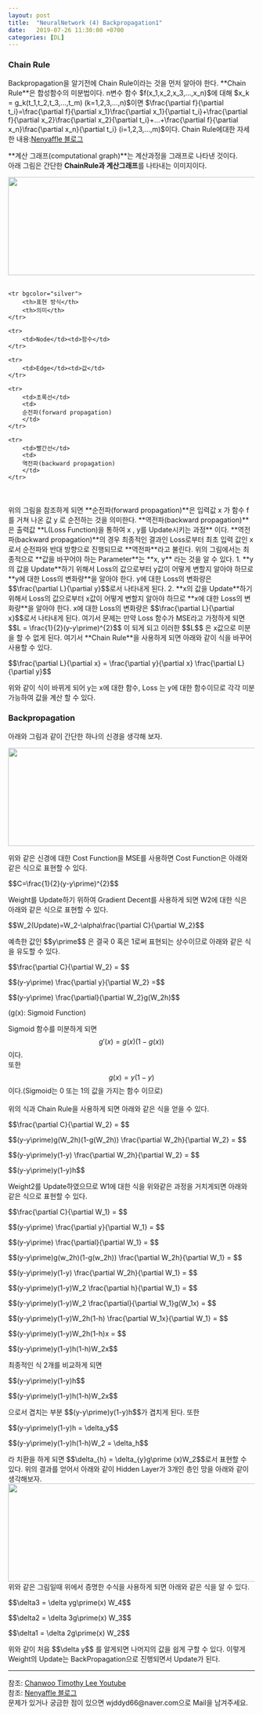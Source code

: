 ```yaml
---
layout: post
title:  "NeuralNetwork (4) Backpropagation1"
date:   2019-07-26 11:30:00 +0700
categories: [DL]
---
```


### Chain Rule
<script type="text/javascript" src="https://cdn.mathjax.org/mathjax/latest/MathJax.js?config=TeX-AMS_HTML"></script>
<link rel = "stylesheet" href ="/static/css/bootstrap.min.css">
Backpropagation을 알기전에 Chain Rule이라는 것을 먼저 알아야 한다.  
**Chain Rule**은 합성함수의 미분법이다.  
n변수 함수 <span>$f(x_1,x_2,x_3,...,x_n)$</span>에 대해  
<span>$x_k = g_k(t_1,t_2,t_3,...,t_m) (k=1,2,3,...,n)$</span>이면  
<span>$\frac{\partial f}{\partial t_i}=\frac{\partial f}{\partial x_1}\frac{\partial x_1}{\partial t_i}+\frac{\partial f}{\partial x_2}\frac{\partial x_2}{\partial t_i}+...+\frac{\partial f}{\partial x_n}\frac{\partial x_n}{\partial t_i} (i=1,2,3,...,m)$</span>이다.  
Chain Rule에대한 자세한 내용:<a href="http://blog.naver.com/PostView.nhn?blogId=mindo1103&logNo=90103548178">Nenyaffle 블로그</a>  

**계산 그래프(computational graph)**는 계산과정을 그래프로 나타낸 것이다.  
아래 그림은 간단한 **ChainRule과 계산그래프**를 나타내는 이미지이다.  
<div><img src="https://raw.githubusercontent.com/wjddyd66/wjddyd66.github.io/master/static/img/AI/75.PNG" height="200" width="600" />
</div>
<br>
<table class="table">

	<tr bgcolor="silver">	
		<th>표현 방식</th>
		<th>의미</th>
	</tr>
	
	<tr>
		<td>Node</td><td>함수</td>
	</tr>
	
	<tr>
		<td>Edge</td><td>값</td>
	</tr>
    
	<tr>
		<td>초록선</td>
		<td>
		순전파(forward propagation)
		</td>
	</tr>
	
	<tr>
		<td>빨간선</td>
		<td>
		역전파(backward propagation)
		</td>
	</tr>
</table>
<br>
위의 그림을 참조하게 되면  
**순전파(forward propagation)**은 입력값 x 가 함수 f 를 거쳐 나온 값 y 로 순전하는 것을 의미한다.  
**역전파(backward propagation)**은 출력값 **L(Loss Function)을 통하여 x , y를 Update시키는 과정** 이다.  
**역전파(backward propagation)**의 경우 최종적인 결과인 Loss로부터 최초 입력 값인 x로서 순전파와 반대 방향으로 진행되므로 **역전파**라고 불린다.  
위의 그림에서는 최종적으로 **값을 바꾸어야 하는 Parameter**는 **x, y** 라는 것을 알 수 있다.  
1. **y의 값을 Update**하기 위해서 Loss의 값으로부터 y값이 어떻게 변할지 알아야 하므로 **y에 대한 Loss의 변화량**을 알아야 한다.  
y에 대한 Loss의 변화량은 <span>$$\frac{\partial L}{\partial y}$$</span>로서 나타내게 된다.
2. **x의 값을 Update**하기 위해서 Loss의 값으로부터 x값이 어떻게 변할지 알아야 하므로 **x에 대한 Loss의 변화량**을 알아야 한다.  
x에 대한 Loss의 변화량은 <span>$$\frac{\partial L}{\partial x}$$</span>로서 나타내게 된다.  
여기서 문제는 만약 Loss 함수가 MSE라고 가정하게 되면 <span>$$L = \frac{1}{2}(y-y\prime)^{2}$$ </span>이 되게 되고 이러한 <span>$$L$$ </span>은 x값으로 미분을 할 수 없게 된다.  
여기서 **Chain Rule**을 사용하게 되면 아래와 같이 식을 바꾸어 사용할 수 있다.  
<p>$$\frac{\partial L}{\partial x} = \frac{\partial y}{\partial x} \frac{\partial L}{\partial y}$$</p>위와 같이 식이 바뀌게 되어 y는 x에 대한 함수, Loss 는 y에 대한 함수이므로 각각 미분 가능하여 값을 계산 할 수 있다.





### Backpropagation
아래와 그림과 같이 간단한 하나의 신경을 생각해 보자.  
<div><img src="https://raw.githubusercontent.com/wjddyd66/wjddyd66.github.io/master/static/img/AI/15.PNG" height="200" width="600" />
</div>

위와 같은 신경에 대한 Cost Function을 MSE를 사용하면 Cost Function은 아래와 같은 식으로 표현할 수 있다.  
<p>$$C=\frac{1}{2}(y-y\prime)^{2}$$</p>
Weight를 Update하기 위하여 Gradient Decent를 사용하게 되면 W2에 대한 식은 아래와 같은 식으로 표현할 수 있다.  
<p>$$W_2(Update)=W_2-\alpha\frac{\partial C}{\partial W_2}$$</p>
예측한 값인 <span>$$y\prime$$ </span>은 결국 0 혹은 1로써 표현되는 상수이므로 아래와 같은 식을 유도할 수 있다.  
<p>$$\frac{\partial C}{\partial W_2} = $$</p>
<p>$$(y-y\prime) \frac{\partial y}{\partial W_2} =$$</p> 
<p>$$(y-y\prime) \frac{\partial}{\partial W_2}g(W_2h)$$</p>
(g(x): Sigmoid Function)  

Sigmoid 함수를 미분하게 되면 <span>$$g\prime(x) = g(x)(1-g(x))$$ </span>이다.  
또한 <span>$$g(x) = y(1-y)$$ </span>이다.(Sigmoid는 0 또는 1의 값을 가지는 함수 이므로)  
<br>
위의 식과 Chain Rule을 사용하게 되면 아래와 같은 식을 얻을 수 있다.  
<p>$$\frac{\partial C}{\partial W_2} = $$</p>
<p>$$(y-y\prime)g(W_2h)(1-g(W_2h)) \frac{\partial W_2h}{\partial W_2} = $$</p>
<p>$$(y-y\prime)y(1-y) \frac{\partial W_2h}{\partial W_2} = $$</p>
<p>$$(y-y\prime)y(1-y)h$$</p>
Weight2를 Update하였으므로 W1에 대한 식을 위와같은 과정을 거치게되면 아래와 같은 식으로 표현할 수 있다.  
<p>$$\frac{\partial C}{\partial W_1} = $$</p>
<p>$$(y-y\prime) \frac{\partial y}{\partial W_1} = $$</p>
<p>$$(y-y\prime) \frac{\partial}{\partial W_1} = $$</p>
<p>$$(y-y\prime)g(w_2h)(1-g(w_2h)) \frac{\partial W_2h}{\partial W_1} = $$</p>
<p>$$(y-y\prime)y(1-y) \frac{\partial W_2h}{\partial W_1} = $$</p>
<p>$$(y-y\prime)y(1-y)W_2 \frac{\partial h}{\partial W_1} = $$</p>
<p>$$(y-y\prime)y(1-y)W_2 \frac{\partial}{\partial W_1}g(W_1x) = $$</p>
<p>$$(y-y\prime)y(1-y)W_2h(1-h) \frac{\partial W_1x}{\partial W_1} = $$</p>
<p>$$(y-y\prime)y(1-y)W_2h(1-h)x = $$</p>
<p>$$(y-y\prime)y(1-y)h(1-h)W_2x$$</p>
최종적인 식 2개를 비교하게 되면  
<p>$$(y-y\prime)y(1-y)h$$</p>
<p>$$(y-y\prime)y(1-y)h(1-h)W_2x$$</p>
으로서 겹치는 부분 <span>$$(y-y\prime)y(1-y)h$$</span>가 겹치게 된다.  
또한
<p>$$(y-y\prime)y(1-y)h = \delta_y$$</p>
<p>$$(y-y\prime)y(1-y)h(1-h)W_2 = \delta_h$$</p>라 치환을 하게 되면 <span>$$\delta_{h} = \delta_{y}g\prime (x)W_2$$</span>로서 표현할 수 있다.  
위의 결과를 얻어서 아래와 같이 Hidden Layer가 3개인 층인 망을 아래와 같이 생각해보자.  
<div><img src="https://raw.githubusercontent.com/wjddyd66/wjddyd66.github.io/master/static/img/AI/16.PNG" height="200" width="600" />
</div>
위와 같은 그림일때 위에서 증명한 수식을 사용하게 되면 아래와 같은 식을 알 수 있다.  

<p>$$\delta3 = \delta yg\prime(x) W_4$$</p>
<p>$$\delta2 = \delta 3g\prime(x) W_3$$</p>
<p>$$\delta1 = \delta 2g\prime(x) W_2$$</p>
위와 같이 처음 <span>$$\delta y$$ </span>를 알게되면 나머지의 값을 쉽게 구할 수 있다.  
이렇게 Weight의 Update는 BackPropagation으로 진행되면서 Update가 된다.  
<hr>
참조: <a href="https://www.youtube.com/watch?v=fhrORKjjU7w&list=PL1H8jIvbSo1q6PIzsWQeCLinUj_oPkLjc&index=25">Chanwoo Timothy Lee Youtube</a> <br>
참조: <a href="http://blog.naver.com/PostView.nhn?blogId=mindo1103&logNo=90103548178">Nenyaffle 블로그</a><br>
문제가 있거나 궁금한 점이 있으면 wjddyd66@naver.com으로  Mail을 남겨주세요.